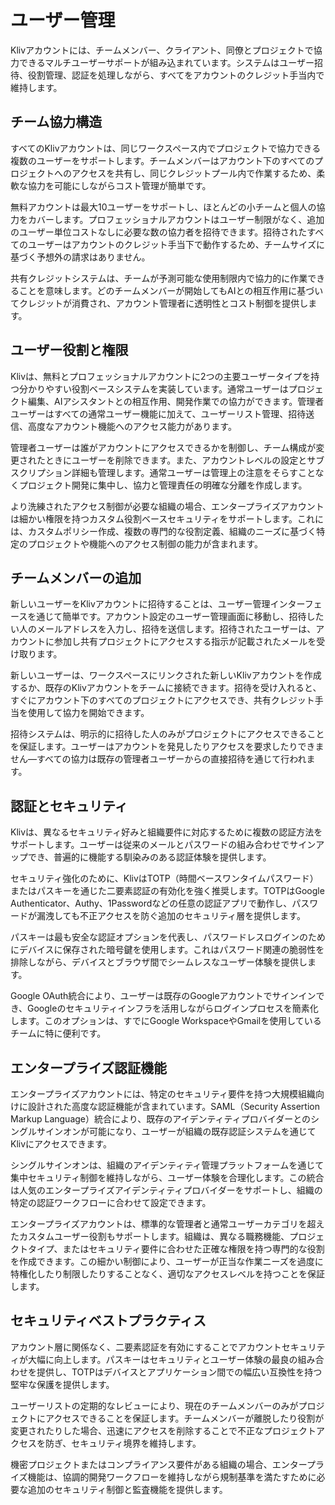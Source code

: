 # ユーザー管理

Klivアカウントには、チームメンバー、クライアント、同僚とプロジェクトで協力できるマルチユーザーサポートが組み込まれています。システムはユーザー招待、役割管理、認証を処理しながら、すべてをアカウントのクレジット手当内で維持します。

## チーム協力構造

すべてのKlivアカウントは、同じワークスペース内でプロジェクトで協力できる複数のユーザーをサポートします。チームメンバーはアカウント下のすべてのプロジェクトへのアクセスを共有し、同じクレジットプール内で作業するため、柔軟な協力を可能にしながらコスト管理が簡単です。

無料アカウントは最大10ユーザーをサポートし、ほとんどの小チームと個人の協力をカバーします。プロフェッショナルアカウントはユーザー制限がなく、追加のユーザー単位コストなしに必要な数の協力者を招待できます。招待されたすべてのユーザーはアカウントのクレジット手当下で動作するため、チームサイズに基づく予想外の請求はありません。

共有クレジットシステムは、チームが予測可能な使用制限内で協力的に作業できることを意味します。どのチームメンバーが開始してもAIとの相互作用に基づいてクレジットが消費され、アカウント管理者に透明性とコスト制御を提供します。

## ユーザー役割と権限

Klivは、無料とプロフェッショナルアカウントに2つの主要ユーザータイプを持つ分かりやすい役割ベースシステムを実装しています。通常ユーザーはプロジェクト編集、AIアシスタントとの相互作用、開発作業での協力ができます。管理者ユーザーはすべての通常ユーザー機能に加えて、ユーザーリスト管理、招待送信、高度なアカウント機能へのアクセス能力があります。

管理者ユーザーは誰がアカウントにアクセスできるかを制御し、チーム構成が変更されたときにユーザーを削除できます。また、アカウントレベルの設定とサブスクリプション詳細も管理します。通常ユーザーは管理上の注意をそらすことなくプロジェクト開発に集中し、協力と管理責任の明確な分離を作成します。

より洗練されたアクセス制御が必要な組織の場合、エンタープライズアカウントは細かい権限を持つカスタム役割ベースセキュリティをサポートします。これには、カスタムポリシー作成、複数の専門的な役割定義、組織のニーズに基づく特定のプロジェクトや機能へのアクセス制御の能力が含まれます。

## チームメンバーの追加

新しいユーザーをKlivアカウントに招待することは、ユーザー管理インターフェースを通じて簡単です。アカウント設定のユーザー管理画面に移動し、招待したい人のメールアドレスを入力し、招待を送信します。招待されたユーザーは、アカウントに参加し共有プロジェクトにアクセスする指示が記載されたメールを受け取ります。

新しいユーザーは、ワークスペースにリンクされた新しいKlivアカウントを作成するか、既存のKlivアカウントをチームに接続できます。招待を受け入れると、すぐにアカウント下のすべてのプロジェクトにアクセスでき、共有クレジット手当を使用して協力を開始できます。

招待システムは、明示的に招待した人のみがプロジェクトにアクセスできることを保証します。ユーザーはアカウントを発見したりアクセスを要求したりできません—すべての協力は既存の管理者ユーザーからの直接招待を通じて行われます。

## 認証とセキュリティ

Klivは、異なるセキュリティ好みと組織要件に対応するために複数の認証方法をサポートします。ユーザーは従来のメールとパスワードの組み合わせでサインアップでき、普遍的に機能する馴染みのある認証体験を提供します。

セキュリティ強化のために、KlivはTOTP（時間ベースワンタイムパスワード）またはパスキーを通じた二要素認証の有効化を強く推奨します。TOTPはGoogle Authenticator、Authy、1Passwordなどの任意の認証アプリで動作し、パスワードが漏洩しても不正アクセスを防ぐ追加のセキュリティ層を提供します。

パスキーは最も安全な認証オプションを代表し、パスワードレスログインのためにデバイスに保存された暗号鍵を使用します。これはパスワード関連の脆弱性を排除しながら、デバイスとブラウザ間でシームレスなユーザー体験を提供します。

Google OAuth統合により、ユーザーは既存のGoogleアカウントでサインインでき、Googleのセキュリティインフラを活用しながらログインプロセスを簡素化します。このオプションは、すでにGoogle WorkspaceやGmailを使用しているチームに特に便利です。

## エンタープライズ認証機能

エンタープライズアカウントには、特定のセキュリティ要件を持つ大規模組織向けに設計された高度な認証機能が含まれています。SAML（Security Assertion Markup Language）統合により、既存のアイデンティティプロバイダーとのシングルサインオンが可能になり、ユーザーが組織の既存認証システムを通じてKlivにアクセスできます。

シングルサインオンは、組織のアイデンティティ管理プラットフォームを通じて集中セキュリティ制御を維持しながら、ユーザー体験を合理化します。この統合は人気のエンタープライズアイデンティティプロバイダーをサポートし、組織の特定の認証ワークフローに合わせて設定できます。

エンタープライズアカウントは、標準的な管理者と通常ユーザーカテゴリを超えたカスタムユーザー役割もサポートします。組織は、異なる職務機能、プロジェクトタイプ、またはセキュリティ要件に合わせた正確な権限を持つ専門的な役割を作成できます。この細かい制御により、ユーザーが正当な作業ニーズを過度に特権化したり制限したりすることなく、適切なアクセスレベルを持つことを保証します。

## セキュリティベストプラクティス

アカウント層に関係なく、二要素認証を有効にすることでアカウントセキュリティが大幅に向上します。パスキーはセキュリティとユーザー体験の最良の組み合わせを提供し、TOTPはデバイスとアプリケーション間での幅広い互換性を持つ堅牢な保護を提供します。

ユーザーリストの定期的なレビューにより、現在のチームメンバーのみがプロジェクトにアクセスできることを保証します。チームメンバーが離脱したり役割が変更されたりした場合、迅速にアクセスを削除することで不正なプロジェクトアクセスを防ぎ、セキュリティ境界を維持します。

機密プロジェクトまたはコンプライアンス要件がある組織の場合、エンタープライズ機能は、協調的開発ワークフローを維持しながら規制基準を満たすために必要な追加のセキュリティ制御と監査機能を提供します。